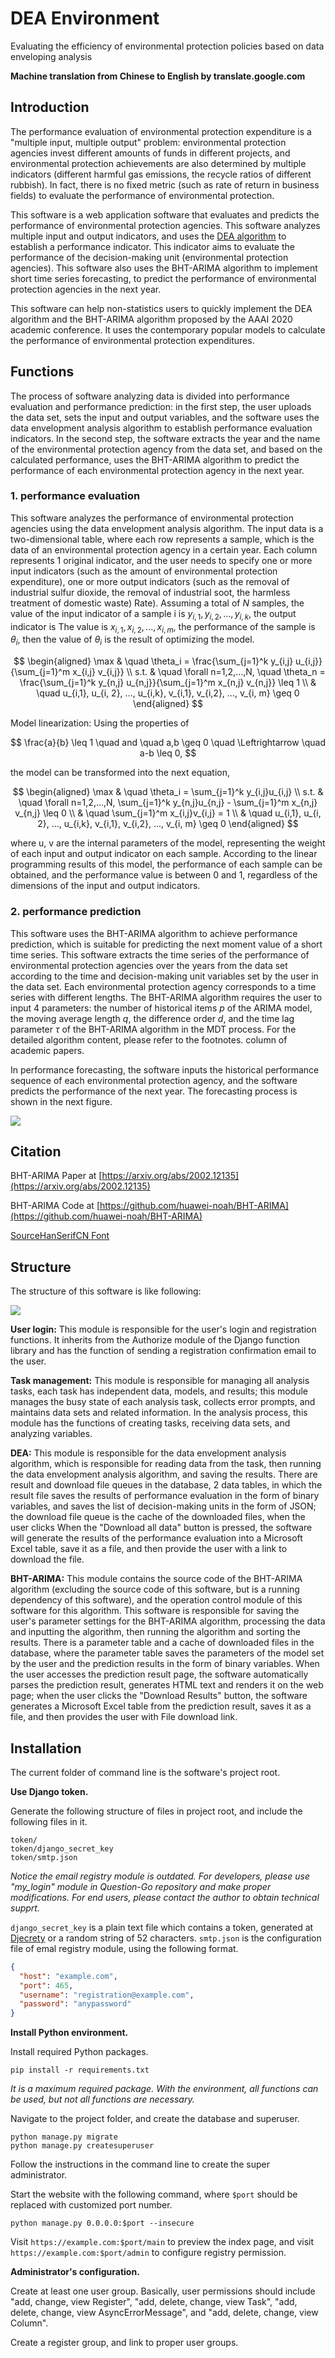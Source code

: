 # DEA Environment
 Evaluating the efficiency of environmental protection policies based on data enveloping analysis

 **Machine translation from Chinese to English by translate.google.com**

## Introduction

The performance evaluation of environmental protection expenditure is a "multiple input, multiple output" problem: environmental protection agencies invest different amounts of funds in different projects, and environmental protection achievements are also determined by multiple indicators (different harmful gas emissions, the recycle ratios of different rubbish). In fact, there is no fixed metric (such as rate of return in business fields) to evaluate the performance of environmental protection.

This software is a web application software that evaluates and predicts the 
performance of environmental protection agencies. This software analyzes multiple input and output indicators, and uses the [DEA algorithm](https://en.wikipedia.org/wiki/Data_envelopment_analysis) to establish a performance indicator. This indicator aims to evaluate the performance of the decision-making unit (environmental protection agencies). This software also uses the BHT-ARIMA algorithm to implement short time series forecasting, to predict the performance of environmental protection agencies in the next year.

This software can help non-statistics users to quickly implement the DEA algorithm and the BHT-ARIMA algorithm proposed by the AAAI 2020 academic conference. It uses the contemporary popular models to calculate the performance of environmental protection expenditures.

## Functions

The process of software analyzing data is divided into performance evaluation and performance prediction: in the first step, the user uploads the data set, sets the input and output variables, and the software uses the data envelopment analysis algorithm to establish performance evaluation indicators. In the second step, the software extracts the year and the name of the environmental protection agency from the data set, and based on the calculated performance, uses the BHT-ARIMA algorithm to predict the performance of each environmental protection agency in the next year.

### 1.  performance evaluation

This software analyzes the performance of environmental protection agencies using the data envelopment analysis algorithm. The input data is a two-dimensional table, where each row represents a sample, which is the data of an environmental protection agency in a certain year. Each column represents 1 original indicator, and the user needs to specify one or more input indicators (such as the amount of environmental protection expenditure), one or more output indicators (such as the removal of industrial sulfur dioxide, the removal of industrial soot, the harmless treatment of domestic waste) Rate). Assuming a total of $N$ samples, the value of the input indicator of a sample i is $y_{i,1},y_{i,2},...,y_{i,k}$, the output indicator is The value is $x_{i,1},x_{i,2},...,x_{i,m}$, the performance of the sample is $θ_i$, then the value of $θ_i$ is the result of optimizing the model.

$$
\begin{aligned}
\max & \quad \theta_i = \frac{\sum_{j=1}^k y_{i,j} u_{i,j}}{\sum_{j=1}^m x_{i,j} v_{i,j}} \\
s.t. & \quad \forall n=1,2,...,N, \quad \theta_n = \frac{\sum_{j=1}^k y_{n,j} u_{n,j}}{\sum_{j=1}^m x_{n,j} v_{n,j}} \leq 1 \\
& \quad u_{i,1}, u_{i, 2}, ..., u_{i,k}, v_{i,1}, v_{i,2}, ..., v_{i, m} \geq 0
\end{aligned}
$$

Model linearization: Using the properties of 

$$
\frac{a}{b} \leq 1 \quad and \quad a,b \geq 0 \quad \Leftrightarrow \quad a-b \leq 0,
$$

the model can be transformed into the next equation,

$$
\begin{aligned}
\max & \quad \theta_i = \sum_{j=1}^k y_{i,j}u_{i,j} \\
s.t. & \quad \forall n=1,2,...,N, \sum_{j=1}^k y_{n,j}u_{n,j} - \sum_{j=1}^m x_{n,j} v_{n,j} \leq 0 \\
& \quad \sum_{j=1}^m x_{i,j}v_{i,j} = 1 \\
& \quad u_{i,1}, u_{i, 2}, ..., u_{i,k}, v_{i,1}, v_{i,2}, ..., v_{i, m} \geq 0
\end{aligned}
$$

where u, v are the internal parameters of the model, representing the weight of each input and output indicator on each sample. According to the linear programming results of this model, the performance of each sample can be obtained, and the performance value is between 0 and 1, regardless of the dimensions of the input and output indicators.

### 2. performance prediction

This software uses the BHT-ARIMA algorithm to achieve performance prediction, which is suitable for predicting the next moment value of a short time series. This software extracts the time series of the performance of environmental protection agencies over the years from the data set according to the time and decision-making unit variables set by the user in the data set. Each environmental protection agency corresponds to a time series with different lengths. The BHT-ARIMA algorithm requires the user to input 4 parameters: the number of historical items $p$ of the ARIMA model, the moving average length $q$, the difference order $d$, and the time lag parameter $τ$ of the BHT-ARIMA algorithm in the MDT process. For the detailed algorithm content, please refer to the footnotes. column of academic papers.

In performance forecasting, the software inputs the historical performance sequence of each environmental protection agency, and the software predicts the performance of the next year. The forecasting process is shown in the next figure.

![](doc/20220115200854.png)

## Citation

BHT-ARIMA Paper at [https://arxiv.org/abs/2002.12135](https://arxiv.org/abs/2002.12135)

BHT-ARIMA Code at [https://github.com/huawei-noah/BHT-ARIMA](https://github.com/huawei-noah/BHT-ARIMA)

[SourceHanSerifCN Font](https://github.com/wordshub/free-font#%E6%80%9D%E6%BA%90%E5%AE%8B%E4%BD%93)

## Structure

The structure of this software is like following:

![](doc/Performance-Evaluation.png)

**User login:** This module is responsible for the user's login and registration functions. It inherits from the Authorize module of the Django function library and has the function of sending a registration confirmation email to the user.

**Task management:** This module is responsible for managing all analysis tasks, each task has independent data, models, and results; this module manages the busy state of each analysis task, collects error prompts, and maintains data sets and related information. In the analysis process, this module has the functions of creating tasks, receiving data sets, and analyzing variables.

**DEA:** This module is responsible for the data envelopment analysis algorithm, which is responsible for reading data from the task, then running the data envelopment analysis algorithm, and saving the results. There are result and download file queues in the database, 2 data tables, in which the result file saves the results of performance evaluation in the form of binary variables, and saves the list of decision-making units in the form of JSON; the download file queue is the cache of the downloaded files, when the user clicks When the "Download all data" button is pressed, the software will generate the results of the performance evaluation into a Microsoft Excel table, save it as a file, and then provide the user with a link to download the file.

**BHT-ARIMA:** This module contains the source code of the BHT-ARIMA algorithm (excluding the source code of this software, but is a running dependency of this software), and the operation control module of this software for this algorithm. This software is responsible for saving the user's parameter settings for the BHT-ARIMA algorithm, processing the data and inputting the algorithm, then running the algorithm and sorting the results. There is a parameter table and a cache of downloaded files in the database, where the parameter table saves the parameters of the model set by the user and the prediction results in the form of binary variables. When the user accesses the prediction result page, the software automatically parses the prediction result, generates HTML text and renders it on the web page; when the user clicks the "Download Results" button, the software generates a Microsoft Excel table from the prediction result, saves it as a file, and then provides the user with File download link.

## Installation

The current folder of command line is the software's project root.

**Use Django token.**

Generate the following structure of files in project root, and include the following files in it.

```
token/
token/django_secret_key
token/smtp.json
```

*Notice the email registry module is outdated. For developers, please use "my_login" module in Question-Go repository and make proper modifications. For end users, please contact the author to obtain technical supprt.*

`django_secret_key` is a plain text file which contains a token, generated at [Djecrety](https://djecrety.ir/) or a random string of 52 characters. `smtp.json` is the configuration file of emal registry module, using the following format.

```json
{
  "host": "example.com",
  "port": 465,
  "username": "registration@example.com",
  "password": "anypassword"
}
```

**Install Python environment.**

Install required Python packages.

```
pip install -r requirements.txt
```

*It is a maximum required package. With the environment, all functions can be used, but not all functions are necessary.*

Navigate to the project folder, and create the database and superuser.

```
python manage.py migrate
python manage.py createsuperuser
```

Follow the instructions in the command line to create the super administrator.

Start the website with the following command, where `$port` should be replaced with customized port number.

```
python manage.py 0.0.0.0:$port --insecure
```

Visit `https://example.com:$port/main` to preview the index page, and visit `https://example.com:$port/admin` to configure registry permission.

**Administrator's configuration.**

Create at least one user group. Basically, user permissions should include "add, change, view Register", "add, delete, change, view Task", "add, delete, change, view AsyncErrorMessage", and   "add, delete, change, view Column".

Create a register group, and link to proper user groups.
